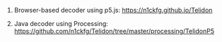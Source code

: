 1. Browser-based decoder using p5.js:
https://n1ckfg.github.io/Telidon

2. Java decoder using Processing:
https://github.com/n1ckfg/Telidon/tree/master/processing/TelidonP5
